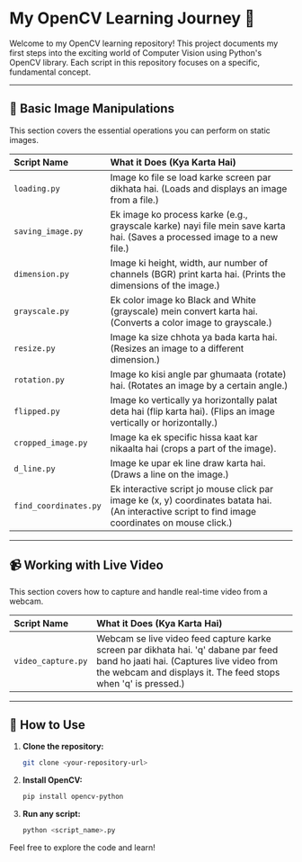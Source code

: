 
# My OpenCV Learning Journey 🚀

Welcome to my OpenCV learning repository! This project documents my first steps into the exciting world of Computer Vision using Python's OpenCV library. Each script in this repository focuses on a specific, fundamental concept.

---

## 📸 Basic Image Manipulations

This section covers the essential operations you can perform on static images.

| Script Name | What it Does (Kya Karta Hai) |
| :--- | :--- |
| `loading.py` | Image ko file se load karke screen par dikhata hai. (Loads and displays an image from a file.) |
| `saving_image.py` | Ek image ko process karke (e.g., grayscale karke) nayi file mein save karta hai. (Saves a processed image to a new file.) |
| `dimension.py` | Image ki height, width, aur number of channels (BGR) print karta hai. (Prints the dimensions of the image.) |
| `grayscale.py` | Ek color image ko Black and White (grayscale) mein convert karta hai. (Converts a color image to grayscale.) |
| `resize.py` | Image ka size chhota ya bada karta hai. (Resizes an image to a different dimension.) |
| `rotation.py` | Image ko kisi angle par ghumaata (rotate) hai. (Rotates an image by a certain angle.) |
| `flipped.py` | Image ko vertically ya horizontally palat deta hai (flip karta hai). (Flips an image vertically or horizontally.) |
| `cropped_image.py` | Image ka ek specific hissa kaat kar nikaalta hai (crops a part of the image). |
| `d_line.py` | Image ke upar ek line draw karta hai. (Draws a line on the image.) |
| `find_coordinates.py` | Ek interactive script jo mouse click par image ke (x, y) coordinates batata hai. (An interactive script to find image coordinates on mouse click.) |

---

## 📹 Working with Live Video

This section covers how to capture and handle real-time video from a webcam.

| Script Name | What it Does (Kya Karta Hai) |
| :--- | :--- |
| `video_capture.py` | Webcam se live video feed capture karke screen par dikhata hai. 'q' dabane par feed band ho jaati hai. (Captures live video from the webcam and displays it. The feed stops when 'q' is pressed.) |

---

## 🚀 How to Use

1.  **Clone the repository:**
    ```bash
    git clone <your-repository-url>
    ```
2.  **Install OpenCV:**
    ```bash
    pip install opencv-python
    ```
3.  **Run any script:**
    ```bash
    python <script_name>.py
    ```

Feel free to explore the code and learn!

